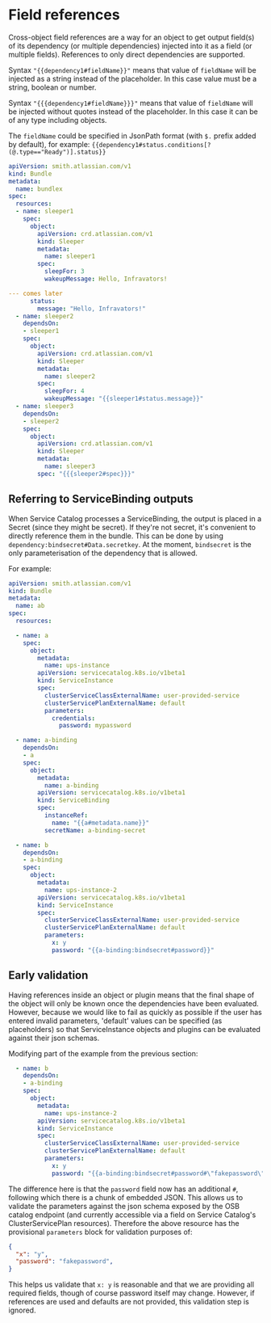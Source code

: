 # Field references

Cross-object field references are a way for an object to get output field(s) of its dependency
(or multiple dependencies) injected into it as a field (or multiple fields). References to only direct
dependencies are supported.

Syntax `"{{dependency1#fieldName}}"` means that value of `fieldName` will be injected as a string instead
of the placeholder. In this case value must be a string, boolean or number.

Syntax `"{{{dependency1#fieldName}}}"` means that value of `fieldName` will be injected without quotes
instead of the placeholder. In this case it can be of any type including objects.

The `fieldName` could be specified in JsonPath format (with `$.` prefix added by default), for example:
`{{dependency1#status.conditions[?(@.type=="Ready")].status}}`

```yaml
apiVersion: smith.atlassian.com/v1
kind: Bundle
metadata:
  name: bundlex
spec:
  resources:
  - name: sleeper1
    spec:
      object:
        apiVersion: crd.atlassian.com/v1
        kind: Sleeper
        metadata:
          name: sleeper1
        spec:
          sleepFor: 3
          wakeupMessage: Hello, Infravators!

--- comes later
      status:
        message: "Hello, Infravators!"
  - name: sleeper2
    dependsOn:
    - sleeper1
    spec:
      object:
        apiVersion: crd.atlassian.com/v1
        kind: Sleeper
        metadata:
          name: sleeper2
        spec:
          sleepFor: 4
          wakeupMessage: "{{sleeper1#status.message}}"
  - name: sleeper3
    dependsOn:
    - sleeper2
    spec:
      object:
        apiVersion: crd.atlassian.com/v1
        kind: Sleeper
        metadata:
          name: sleeper3
        spec: "{{{sleeper2#spec}}}"
```

## Referring to ServiceBinding outputs

When Service Catalog processes a ServiceBinding, the output is placed in a Secret
(since they might be secret). If they're not secret, it's convenient to directly
reference them in the bundle. This can be done by using `dependency:bindsecret#Data.secretkey`.
At the moment, `bindsecret` is the only parameterisation of the dependency that is allowed.

For example:

```yaml
apiVersion: smith.atlassian.com/v1
kind: Bundle
metadata:
  name: ab
spec:
  resources:

  - name: a
    spec:
      object:
        metadata:
          name: ups-instance
        apiVersion: servicecatalog.k8s.io/v1beta1
        kind: ServiceInstance
        spec:
          clusterServiceClassExternalName: user-provided-service
          clusterServicePlanExternalName: default
          parameters:
            credentials:
              password: mypassword

  - name: a-binding
    dependsOn:
    - a
    spec:
      object:
        metadata:
          name: a-binding
        apiVersion: servicecatalog.k8s.io/v1beta1
        kind: ServiceBinding
        spec:
          instanceRef:
            name: "{{a#metadata.name}}"
          secretName: a-binding-secret

  - name: b
    dependsOn:
    - a-binding
    spec:
      object:
        metadata:
          name: ups-instance-2
        apiVersion: servicecatalog.k8s.io/v1beta1
        kind: ServiceInstance
        spec:
          clusterServiceClassExternalName: user-provided-service
          clusterServicePlanExternalName: default
          parameters:
            x: y
            password: "{{a-binding:bindsecret#password}}"
```

## Early validation

Having references inside an object or plugin means that the final
shape of the object will only be known once the dependencies have
been evaluated. However, because we would like to fail as quickly
as possible if the user has entered invalid parameters, 'default'
values can be specified (as placeholders) so that ServiceInstance
objects and plugins can be evaluated against their json schemas.

Modifying part of the example from the previous section:

```yaml
  - name: b
    dependsOn:
    - a-binding
    spec:
      object:
        metadata:
          name: ups-instance-2
        apiVersion: servicecatalog.k8s.io/v1beta1
        kind: ServiceInstance
        spec:
          clusterServiceClassExternalName: user-provided-service
          clusterServicePlanExternalName: default
          parameters:
            x: y
            password: "{{a-binding:bindsecret#password#\"fakepassword\"}}"
```

The difference here is that the `password` field now has an additional
`#`, following which there is a chunk of embedded JSON. This allows us
to validate the parameters against the json schema exposed
by the OSB catalog endpoint (and currently accessible via a field on
Service Catalog's ClusterServicePlan resources). Therefore the above
resource has the provisional `parameters` block for validation purposes
of:

```json
{
  "x": "y",
  "password": "fakepassword",
}
```

This helps us validate that `x: y` is reasonable and that we are
providing all required fields, though of course password itself may
change. However, if references are used and defaults are not provided,
this validation step is ignored.
